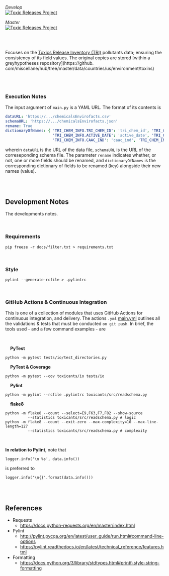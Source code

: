 _Develop_<br>
[![Toxic Releases Project](https://github.com/vetiveria/toxicants/actions/workflows/main.yml/badge.svg?branch=develop)](https://github.com/vetiveria/toxicants/actions/workflows/main.yml)

_Master_<br>
[![Toxic Releases Project](https://github.com/vetiveria/toxicants/actions/workflows/main.yml/badge.svg?branch=master)](https://github.com/vetiveria/toxicants/actions/workflows/main.yml)

<br>
<br>

Focuses on the [Toxics Release Inventory (TRI)](https://www.epa.gov/enviro/tri-overview) pollutants data; ensuring the
consistency of its field values. The original copies are stored [within a greyhypotheses repository](https://github.
com/miscellane/hub/tree/master/data/countries/us/environment/toxins)

<br>
<br>

### Execution Notes

The input argument of ``main.py`` is a YAML URL. The format of its contents is

````yaml
dataURL: 'https://.../chemicalsEnvirofacts.csv'
schemaURL: 'https://.../chemicalsEnvirofacts.json'
rename: True
dictionaryOfNames: { 'TRI_CHEM_INFO.TRI_CHEM_ID': 'tri_chem_id', 'TRI_CHEM_INFO.CHEM_NAME': 'chem_name', 
                     'TRI_CHEM_INFO.ACTIVE_DATE': 'active_date', 'TRI_CHEM_INFO.INACTIVE_DATE': 'inactive_date', 
                     'TRI_CHEM_INFO.CAAC_IND': 'caac_ind', 'TRI_CHEM_INFO.CARC_IND': 'carc_ind',  ... }
````

wherein ``dataURL`` is the URL of the data file, ``schemaURL`` is the URL of the correseponding schema file.  The 
parameter `rename` indicates whether, or not, one or more fields should be renamed, and `dictionaryOfNames` is the corresponding dictionary of 
fields to be renamed (key) alongside their new names (value).

<br>
<br>

## Development Notes

The developments notes.

<br>

### Requirements

```shell
pip freeze -r docs/filter.txt > requirements.txt
```

<br>

### Style

```shell
pylint --generate-rcfile > .pylintrc
```

<br>

### GitHub Actions & Continuous Integration

This is one of a collection of modules that uses GitHub Actions for continuous integration, and delivery. The actions ``.yml``
[main.yml](./.github/workflows/main.yml) outlines all the validations & tests that must be conducted ``on git push``. In brief,
the tools used - and a few command examples - are

<br>

&nbsp; &nbsp; **PyTest**

```shell
python -m pytest tests/io/test_directories.py
```

&nbsp; &nbsp; **PyTest & Coverage**

```shell
python -m pytest --cov toxicants/io tests/io
```

&nbsp; &nbsp; **Pylint**

```shell
python -m pylint --rcfile .pylintrc toxicants/src/readschema.py
```

&nbsp; &nbsp; **flake8**

```shell
python -m flake8 --count --select=E9,F63,F7,F82 --show-source 
          --statistics toxicants/src/readschema.py # logic
python -m flake8 --count --exit-zero --max-complexity=10 --max-line-length=127 
          --statistics toxicants/src/readschema.py # complexity
```

<br>

**In relation to Pylint**, note that

```
logger.info('\n %s', data.info())
```

is preferred to

```
logger.info('\n{}'.format(data.info()))
```

<br>
<br>

## References

* Requests
    * https://docs.python-requests.org/en/master/index.html
* Pylint
    * http://pylint.pycqa.org/en/latest/user_guide/run.html#command-line-options
    * https://pylint.readthedocs.io/en/latest/technical_reference/features.html
* Formatting
    * https://docs.python.org/3/library/stdtypes.html#printf-style-string-formatting

<br>
<br>
<br>
<br>
